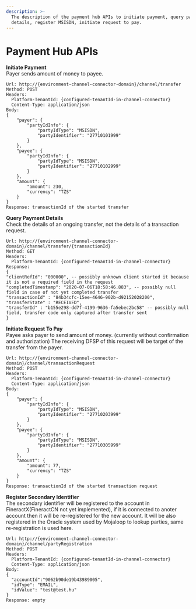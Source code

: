 ```yaml
---
description: >-
  The description of the payment hub APIs to initiate payment, query payment
  details, register MSISDN, initiate request to pay.
---
```


# Payment Hub APIs

**Initiate Payment** \
Payer sends amount of money to payee.
```text
Url: http://{environment-channel-connector-domain}/channel/transfer
Method: POST
Headers:
  Platform-TenantId: {configured-tenantId-in-channel-connector}
  Content-Type: application/json
Body:
{
    "payer": {
        "partyIdInfo": {
            "partyIdType": "MSISDN",
            "partyIdentifier": "27710101999"
        }
    },
    "payee": {
        "partyIdInfo": {
            "partyIdType": "MSISDN",
            "partyIdentifier": "27710102999"
        }
    },
    "amount": {
        "amount": 230,
        "currency": "TZS"
    }
}
Response: transactionId of the started transfer
```

**Query Payment Details** \
Check the details of an ongoing transfer, not the details of a transaction request.
```text
Url: http://{environment-channel-connector-domain}/channel/transfer/{transactionId}
Method: GET
Headers:
  Platform-TenantId: {configured-tenantId-in-channel-connector}
Response:
{
"clientRefId": "000000", -- possibly unknown client started it because it is not a required field in the request
"completedTimestamp": "2020-07-06T18:58:46.883", -- possibly null field in case of not yet completed transfer
"transactionId" : "84b34cfc-15ee-4646-902b-d92152028200",
"transferState" : "RECEIVED",
"transferId" : "b155e298-dd7f-4199-9636-fa5ebec2bc58" -- possibly null field, transfer code only captured after transfer sent
}
```

**Initiate Request To Pay** \
Payee asks payer to send amount of money. (currently without confirmation and authorization) The receiving DFSP of this request will be target of the transfer from the payer.
```text
Url: http://{environment-channel-connector-domain}/channel/transactionRequest
Method: POST
Headers:
  Platform-TenantId: {configured-tenantId-in-channel-connector}
  Content-Type: application/json
Body:
{
    "payer": {
        "partyIdInfo": {
            "partyIdType": "MSISDN",
            "partyIdentifier": "27710203999"
        }
    },
    "payee": {
        "partyIdInfo": {
            "partyIdType": "MSISDN",
            "partyIdentifier": "27710305999"
        }
    },
    "amount": {
        "amount": 77,
        "currency": "TZS"
    }
}
Response: transactionId of the started transaction request
```

**Register Secondary Identifier** \
The secondary identifier will be registered to the account in FineractX(FineractCN not yet implemented), if it is connected to anoter account then it will be re-registered for the new account. It will be also registered in the Oracle system used by Mojaloop to lookup parties, same re-registration is used here.
```text
Url: http://{environment-channel-connector-domain}/channel/partyRegistration
Method: POST
Headers:
  Platform-TenantId: {configured-tenantId-in-channel-connector}
  Content-Type: application/json
Body:
{
  "accountId":"9062b90de19b43989005",
  "idType": "EMAIL",
  "idValue": "test@test.hu"
}
Response: empty
```

